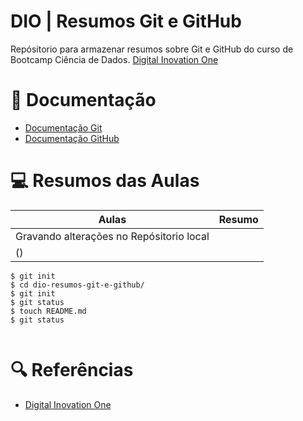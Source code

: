 
# DIO | Resumos Git e GitHub 

Repósitorio para armazenar resumos sobre Git e GitHub do curso de Bootcamp Ciência de Dados.
[Digital Inovation One](https://readme.so/pt)

# 📖 Documentação 
- [Documentação Git](https://git-scm.com/docs/git/pt_BR)
- [Documentação GitHub](https://docs.github.com/pt)

# 💻 Resumos das Aulas 

|Aulas | Resumo |
|-----|--------|
| Gravando alterações no Repósitorio local | 
() |

```
$ git init
$ cd dio-resumos-git-e-github/
$ git init 
$ git status 
$ touch README.md
$ git status 


```

# 🔍 Referências
- [Digital Inovation One](https://www.dio.me/) 




